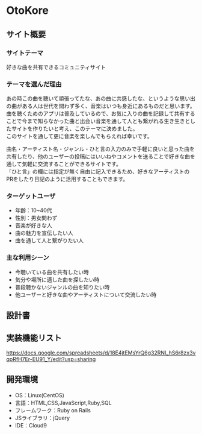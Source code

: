 # OtoKore

## サイト概要

### サイトテーマ
好きな曲を共有できるコミュニティサイト


### テーマを選んだ理由
あの時この曲を聴いて頑張ってたな、あの曲に共感したな、というような思い出の曲がある人は世代を問わず多く、音楽はいつも身近にあるものだと思います。<br>
曲を聴くためのアプリは普及しているので、お気に入りの曲を記録して共有することで今まで知らなかった曲と出会い音楽を通して人とも繋がれる生き生きとしたサイトを作りたいと考え、このテーマに決めました。<br>
このサイトを通して更に音楽を楽しんでもらえれば幸いです。<br>

曲名・アーティスト名・ジャンル・ひと言の入力のみで手軽に良いと思った曲を共有したり、他のユーザーの投稿にはいいねやコメントを送ることで好きな曲を通して気軽に交流することができるサイトです。<br>
「ひと言」の欄には指定が無く自由に記入できるため、好きなアーティストのPRをしたり日記のように活用することもできます。

### ターゲットユーザ
- 年齢：10~40代
- 性別：男女問わず
- 音楽が好きな人
- 曲の魅力を宣伝したい人
- 曲を通して人と繋がりたい人

### 主な利用シーン
- 今聴いている曲を共有したい時
- 気分や場所に適した曲を探したい時
- 普段聴かないジャンルの曲を知りたい時
- 他ユーザーと好きな曲やアーティストについて交流したい時

## 設計書


## 実装機能リスト
https://docs.google.com/spreadsheets/d/18E4jtEMsYrQ6g32RNI_hS6r8zx3vqpRfH7Er-EU91_Y/edit?usp=sharing

## 開発環境
- OS：Linux(CentOS)
- 言語：HTML,CSS,JavaScript,Ruby,SQL
- フレームワーク：Ruby on Rails
- JSライブラリ：jQuery
- IDE：Cloud9